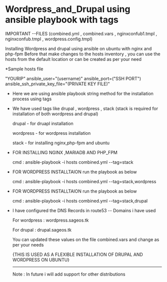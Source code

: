 # Wordpress_and_Drupal using ansible playbook with tags

IMPORTANT --FILES
(combined.yml , combined.vars , nginxconfub1.tmpl , nginxconfub.tmpl , wordpress.config.tmpl)

Installing Wordpress and drupal using ansible on ubuntu with nginx and php-fpm
Before that make changes to the hosts inventory , you can use the hosts from the default location or can be created as per your need

  *Sample hosts file
 
   "YOURIP" ansible_user="(username)" ansible_port=("SSH PORT") ansible_ssh_private_key_file="(PRIVATE KEY FILE)"
 

* Here we are using ansible playbook string method for the installation process using tags

 - We have used tags like drupal , wordpress , stack (stack is required for installation of both wordpress and drupal)
   
   drupal - for druapl installation
   
   wordpress - for wordpress installation
   
   stack - for installing nginx,php-fpm and ubuntu
   

* FOR INSTALLING NGINX ,MARIADB AND PHP_FPM 

  cmd : ansible-playbook -i hosts combined.yml --tag=stack
   
* FOR WORDPRESS INSTALLTAION run the playbook as below
  
   cmd : ansible-playbook -i hosts combined.yml --tag=stack,wordpress
   
* FOR WORDPRESS INSTALLTAION run the playbook as below

  cmd : ansible-playbook -i hosts combined.yml --tag=stack,drupal
  
* I have configured the DNS Records in route53
 -- Domains i have used
 
    For wordpress : wordpress.sageos.tk
    
    For drupal : drupal.sageos.tk
    
    You can updated these values on the file combined.vars and change as per your needs
  
  {THIS IS USED AS A FLEXIBLE INSTALLATION OF DRUPAL AND WORDPRESS ON UBUNTU}
  
  -------------------------------------------------------------------------------
  Note : In future i will add support for other distributions
